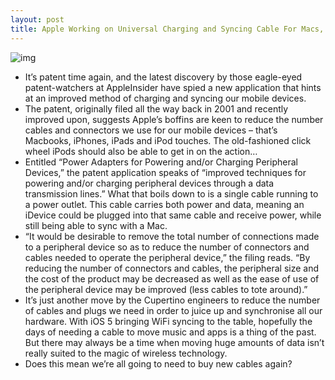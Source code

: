 ```yaml
---
layout: post
title: Apple Working on Universal Charging and Syncing Cable For Macs, iDevices
---
```

![img](http://media.idownloadblog.com/wp-content/uploads/2011/09/patent-110922-1.jpeg)
* It’s patent time again, and the latest discovery by those eagle-eyed patent-watchers at AppleInsider have spied a new application that hints at an improved method of charging and syncing our mobile devices.
* The patent, originally filed all the way back in 2001 and recently improved upon, suggests Apple’s boffins are keen to reduce the number cables and connectors we use for our mobile devices – that’s Macbooks, iPhones, iPads and iPod touches. The old-fashioned click wheel iPods should also be able to get in on the action…
* Entitled “Power Adapters for Powering and/or Charging Peripheral Devices,” the patent application speaks of “improved techniques for powering and/or charging peripheral devices through a data transmission lines.” What that boils down to is a single cable running to a power outlet. This cable carries both power and data, meaning an iDevice could be plugged into that same cable and receive power, while still being able to sync with a Mac.
* “It would be desirable to remove the total number of connections made to a peripheral device so as to reduce the number of connectors and cables needed to operate the peripheral device,” the filing reads. “By reducing the number of connectors and cables, the peripheral size and the cost of the product may be decreased as well as the ease of use of the peripheral device may be improved (less cables to tote around).”
* It’s just another move by the Cupertino engineers to reduce the number of cables and plugs we need in order to juice up and synchronise all our hardware. With iOS 5 bringing WiFi syncing to the table, hopefully the days of needing a cable to move music and apps is a thing of the past. But there may always be a time when moving huge amounts of data isn’t really suited to the magic of wireless technology.
* Does this mean we’re all going to need to buy new cables again?

